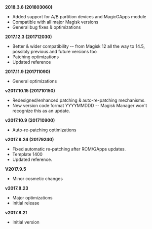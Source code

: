 **2018.3.6 (201803060)**
- Added support for A/B partition devices and MagicGApps module
- Compatible with all major Magisk versions
- General bug fixes & optimizations

**2017.12.3 (201712030)**
- Better & wider compatibility -- from Magisk 12 all the way to 14.5, possibly previous and future versions too
- Patching optimizations
- Updated reference

**2017.11.9 (201711090)**
- General optimizations

**v2017.10.15 (201710150)**
* Redesigned/enhanced patching & auto-re-patching mechanisms.
* New version code format YYYYMMDDD
-- Magisk Manager won't recognize this as an update.

**v2017.10.9 (201710900)**
- Auto-re-patching optimizations

**v2017.9.24 (20179240)**
- Fixed automatic re-patching after ROM/GApps updates.
- Template 1400
- Updated reference.

**V2017.9.5**
- Minor cosmetic changes

**v2017.8.23**
- Major optimizations
- Initial release

**v2017.8.21**
- Initial version
